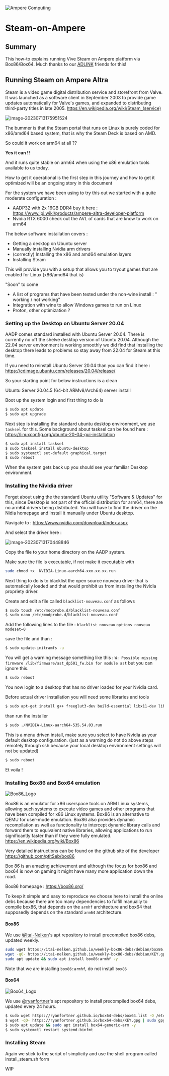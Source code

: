 ![Ampere Computing](https://avatars2.githubusercontent.com/u/34519842?s=400&u=1d29afaac44f477cbb0226139ec83f73faefe154&v=4)

# Steam-on-Ampere

## Summary

This how-to explains running Vive Steam on Ampere platform via Box86/Box64. Much thanks to our [ADLINK](https://www.ipi.wiki) friends for this!
## Running Steam on Ampere Altra 

Steam is a video game digital distribution service and storefront from Valve. It was launched as a software client in September 2003 to provide game updates automatically for Valve's games, and expanded to distributing third-party titles in late 2005. 
https://en.wikipedia.org/wiki/Steam_(service)

![image-20230713175951524](Steam_install.assets/image-20230713175951524.png)



The bummer is that the Steam portal that runs on Linux is purely coded for x86/amd64 based system, that is why the Steam Deck is based on AMD.

So could it work on arm64 at all ?? 

**Yes it can !!** 

And it runs quite stable on arm64 when using the x86 emulation tools available to us today. 

How to get it operational is the first step in this journey and how to get it optimized will be an ongoing story in this document



For the system we have been using to try this out we started with a quite moderate configuration : 

- AADP32 with 2x 16GB DDR4       buy it here :   https://www.ipi.wiki/products/ampere-altra-developer-platform
- Nvidia RTX 6000                            check out the AVL of cards that are know to work on arm64



The below software installation covers :  

- Getting a desktop on Ubuntu server
- Manually installing Nvidia arm drivers
- (correctly) Installing the x86 and amd64 emulation layers 
- Installing Steam

This will provide you with a setup that allows you to tryout games that are enabled for Linux (x86/amd64 that is)



"Soon" to come 

- A list of programs that have been tested under the non-wine install : " working / not working"  
- Integration with wine to allow Windows games to run on Linux
- Proton, other optimization ?



### Setting up the Desktop on Ubuntu Server 20.04

AADP comes standard installed with Ubuntu Server 20.04. There is currently no off the shelve desktop version of Ubuntu 20.04. Although the 22.04 server environment is working smoothly we did find that installing the desktop there leads to problems so stay away from 22.04 for Steam at this time.   

If you need  to reinstall Ubuntu Server 20.04 than you can find it here : https://cdimage.ubuntu.com/releases/20.04/release/

So your starting point for below instructions is a clean  

Ubuntu Server 20.04.5  (64-bit ARMv8/Arch64) server install 



Boot up the system login and first thing to do is 

  ```sh
  $ sudo apt update
  $ sudo apt upgrade
  ```



Next step is installing the standard ubuntu desktop environment, we use `tasksel` for this. 
Some background about tasksel can be found here : https://linuxconfig.org/ubuntu-20-04-gui-installation 

```sh
$ sudo apt install tasksel
$ sudo tasksel install ubuntu-desktop
$ sudo systemctl set-default graphical.target
$ sudo reboot
```

When the system gets back up you should see your familiar Desktop environment. 



### Installing the Nividia driver

Forget about using the the standard Ubuntu utility "Software & Updates" for this, since Desktop is not part of the official distribution for arm64, there are no arm64 drivers being distributed. You will have to find the driver on the Nidia homepage and install it manually under Ubuntu desktop. 

Navigate to :   https://www.nvidia.com/download/index.aspx

And select the driver here : 

![image-20230713170448846](Steam_install.assets/image-20230713170448846.png)



Copy the file to your home directory on the AADP system. 

Make sure the file is executable, if not make it executable with 

```sh
sudo chmod +x  NVIDIA-Linux-aarch64-xxx.xx.xx.run
```



Next thing to do is to blacklist  the open source nouveau driver that is automatically loaded and that would prohibit us from installing the Nvidia propriety driver. 

Create and edit a file called `blacklist-nouveau.conf` as follows 

```sh
$ sudo touch /etc/modprobe.d/blacklist-nouveau.conf
$ sudo nano /etc/modprobe.d/blacklist-nouveau.conf
```

Add the following lines to the file :
`blacklist nouveau`
`options nouveau modeset=0`

save the file and than : 

```sh
$ sudo update-initramfs -u
```

You will get a warning message something like this :  `W: Possible missing firmware /lib/firmware/ast_dp501_fw.bin for module ast`  but you can ignore this. 

```sh
$ sudo reboot
```

You now login to a desktop that has no driver loaded for your Nvidia card.  

Before actual driver installation you will need some libraries and tools

```sh
$ sudo apt-get install g++ freeglut3-dev build-essential libx11-dev libxmu-dev libxi-dev libglu1-mesa-dev libfreeimage-dev libglfw3-dev
```

than run the installer 

```sh
$ sudo ./NVIDIA-Linux-aarch64-535.54.03.run
```

This is a menu driven install, make sure you select to have Nvidia as your default desktop configuration. 
(just as a warning do not do above steps remotely through ssh because your local desktop environment settings will not be updated)

```sh
$ sudo reboot
```

Et voila !



### Installing Box86 and Box64 emulation

![Box86_Logo](Steam_install.assets/Box86_Logo.png)

Box86 is an emulator for x86 userspace tools on ARM Linux systems, allowing such systems to execute video games and other programs that have been compiled for x86 Linux systems. Box86 is an alternative to QEMU for user-mode emulation. Box86 also provides dynamic recompilation as well as functionality to intercept dynamic library calls and forward them to equivalent native libraries, allowing applications to run significantly faster than if they were fully emulated. https://en.wikipedia.org/wiki/Box86

Very detailed instructions can be found on the github site of the developer   https://github.com/ptitSeb/box86

Box 86  is an amazing achievement and although the focus for box86 and box64 is now on gaming it might have many more application down the road. 

Box86 homepage : https://box86.org/

To keep it simple and easy to reproduce we choose here to install the online debs because there are too many dependencies to fulfill manually to compile box86, that depends on the `armhf` architecture and box64 that supposedly depends on the standard `arm64` architecture. 


#### Box86
We use [@Itai-Nelken](https://github.com/Itai-Nelken)'s apt repository to install precompiled box86 debs, updated weekly.

```sh
sudo wget https://itai-nelken.github.io/weekly-box86-debs/debian/box86.list -O /etc/apt/sources.list.d/box86.list
wget -qO- https://itai-nelken.github.io/weekly-box86-debs/debian/KEY.gpg | sudo gpg --dearmor -o /etc/apt/trusted.gpg.d/box86-debs-archive-keyring.gpg
sudo apt update && sudo apt install box86:armhf -y
```

Note that we are installing `box86:armhf`, do not install `box86`



#### Box64
![Box64_Logo](Steam_install.assets/Box64_Logo.png)

We use [@ryanfortner](https://github.com/ryanfortner)'s apt repository to install precompiled box64 debs, updated every 24 hours.

```sh
$ sudo wget https://ryanfortner.github.io/box64-debs/box64.list -O /etc/apt/sources.list.d/box64.list
$ wget -qO- https://ryanfortner.github.io/box64-debs/KEY.gpg | sudo gpg --dearmor -o /etc/apt/trusted.gpg.d/box64-debs-archive-keyring.gpg
$ sudo apt update && sudo apt install box64-generic-arm -y
$ sudo systemctl restart systemd-binfmt
```



### Installing Steam

Again we stick to the script of simplicity and use the shell program called install_steam.sh form 


WIP

